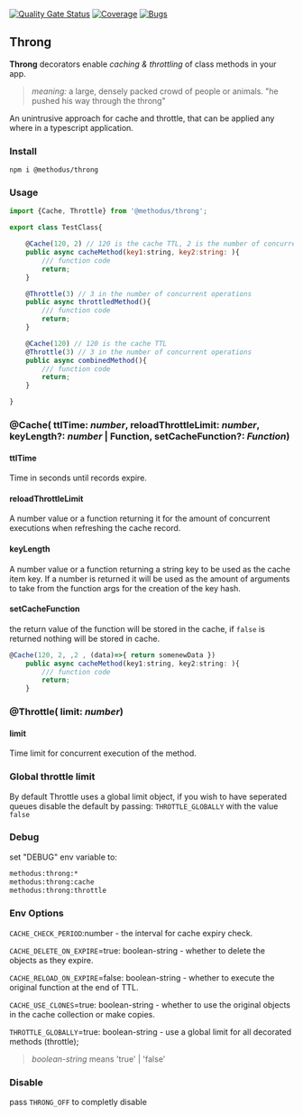 [![Quality Gate Status](https://sonarcloud.io/api/project_badges/measure?project=nodulusteam_-methodus-throng&metric=alert_status)](https://sonarcloud.io/dashboard?id=nodulusteam_-methodus-throng)
[![Coverage](https://sonarcloud.io/api/project_badges/measure?project=nodulusteam_-methodus-throng&metric=coverage)](https://sonarcloud.io/dashboard?id=nodulusteam_-methodus-throng)
[![Bugs](https://sonarcloud.io/api/project_badges/measure?project=nodulusteam_-methodus-throng&metric=bugs)](https://sonarcloud.io/dashboard?id=nodulusteam_-methodus-throng)

## Throng

**Throng** decorators enable *caching & throttling* of class methods in your app.

> *meaning:* a large, densely packed crowd of people or animals.
> "he pushed his way through the throng"


An unintrusive approach for cache and throttle, that can be applied any where in a typescript application.



### Install
`npm i @methodus/throng`


### Usage
```javascript
import {Cache, Throttle} from '@methodus/throng';

export class TestClass{

    @Cache(120, 2) // 120 is the cache TTL, 2 is the number of concurrent executions for the expire rerun
    public async cacheMethod(key1:string, key2:string: ){
        /// function code
        return;
    }

    @Throttle(3) // 3 in the number of concurrent operations
    public async throttledMethod(){
        /// function code
        return;
    }

    @Cache(120) // 120 is the cache TTL
    @Throttle(3) // 3 in the number of concurrent operations
    public async combinedMethod(){
        /// function code
        return;
    }

}
```


### **@Cache**( **ttlTime**: *number*, **reloadThrottleLimit**: *number*, **keyLength**?: *number* | Function, **setCacheFunction**?: *Function*)

#### ttlTime
Time in seconds until records expire.

#### reloadThrottleLimit
A number value or a function returning it for the amount of concurrent executions when refreshing the cache record.

#### keyLength
A number value or a function returning a string key to be used as the cache item key. If a number is returned it will be used as the amount of arguments to take from the function args for the creation of the key hash.


#### setCacheFunction
the return value of the function will be stored in the cache, if `false` is returned nothing will be stored in cache.

```javascript
@Cache(120, 2, ,2 , (data)=>{ return somenewData }) 
    public async cacheMethod(key1:string, key2:string: ){
        /// function code
        return;
    }

```


### **@Throttle**( **limit**: *number*)

#### limit
Time limit for concurrent execution of the method.


### Global throttle limit
By default Throttle uses a global limit object, if you wish to have seperated queues disable the default by passing:
`THROTTLE_GLOBALLY` with the value `false`


### Debug
set "DEBUG" env variable to:
```bash
methodus:throng:*
methodus:throng:cache
methodus:throng:throttle
```


### Env Options
`CACHE_CHECK_PERIOD`:number - the interval for cache expiry check.

`CACHE_DELETE_ON_EXPIRE`=true: boolean-string  - whether to delete the objects as they expire. 

`CACHE_RELOAD_ON_EXPIRE`=false:  boolean-string - whether to execute the original function at the end of TTL.

`CACHE_USE_CLONES`=true: boolean-string - whether to use the original objects in the cache collection or make copies.

`THROTTLE_GLOBALLY`=true: boolean-string - use a global limit for all decorated methods (throttle);


> *boolean-string* means 'true' | 'false'

### Disable
pass `THRONG_OFF` to completly disable
